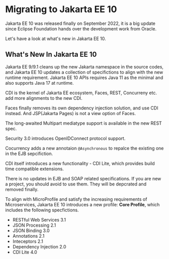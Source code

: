 # Migrating to Jakarta EE 10

Jakarta EE 10 was released finally on September 2022, it is a big update since Eclipse Foundation hands over the development work from Oracle.

Let's have a look at what's new in Jakarta EE 10.

## What's New In Jakarta EE 10

Jakarta EE 9/9.1 cleans up the new Jakarta namespace in the source codes, and Jakarta EE 10 updates a collection of specifictions to align with the new runtime requirement. Jakarta EE 10 APIs requires Java 11 as the minimal and also supports Java 17 at runtime.

CDI is the kernel of Jakarta EE ecosystem, Faces, REST, Concurreny etc. add more alignments to the new CDI.

Faces finally removes its own dependency injection solution, and use CDI instead. And JSP(Jakarta Pages) is not a view option of Faces.

The long-awaited Multipart mediatype support is available in the new REST spec.

Security 3.0 introduces OpenIDConnect protocol support.

Cocurrency adds a new annotaion `@Asynchronous` to repalce the existing one in the EJB sepcifiction.

CDI itself introduces a new functionality - CDI Lite, which provides build time compatible extensions.

There is no updates in EJB and SOAP related specifications. If you are new a project, you should avoid to use them. They will be depcrated and removed finally.

To align with MicroProfile and satisfy the increasing requirements of Microservices, Jakarta EE 10 introduces a new profile: **Core Profile**, which includes the following specfictions.

* RESTful Web Services 3.1
* JSON Processing 2.1
* JSON Binding 3.0
* Annotations 2.1
* Inteceptors 2.1
* Dependency Injection 2.0
* CDI Lite 4.0
